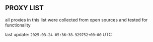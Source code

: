 ## PROXY LIST

all proxies in this list were collected from open sources and tested for functionality

last update: `2025-03-24 05:36:38.929752+00:00` UTC